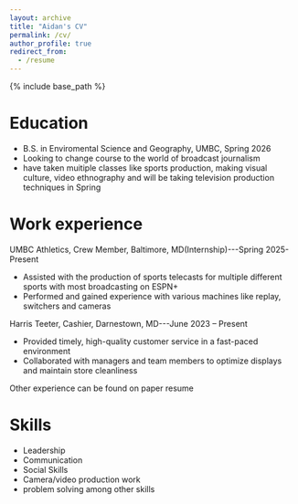 ```yaml
---
layout: archive
title: "Aidan's CV"
permalink: /cv/
author_profile: true
redirect_from:
  - /resume
---
```


{% include base_path %}

Education
======
* B.S. in Enviromental Science and Geography, UMBC, Spring 2026
* Looking to change course to the world of broadcast journalism
* have taken muitiple classes like sports production, making visual culture, video ethnography
  and will be taking television production techniques in Spring

Work experience
======
UMBC Athletics, Crew Member, Baltimore, MD(Internship)---Spring 2025-Present
  - Assisted with the production of sports telecasts for multiple different sports with most broadcasting on ESPN+
  - Performed and gained experience with various machines like replay, switchers and cameras 

Harris Teeter, Cashier, Darnestown, MD---June 2023 – Present
  - Provided timely, high-quality customer service in a fast-paced environment
  - Collaborated with managers and team members to optimize displays and maintain store cleanliness

  Other experience can be found on paper resume 
  
Skills
======
* Leadership
* Communication
* Social Skills
* Camera/video production work
* problem solving among other skills
